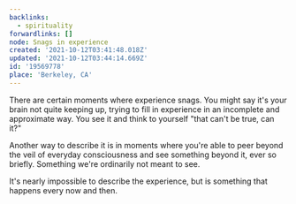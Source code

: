 ```yaml
---
backlinks:
  - spirituality
forwardlinks: []
node: Snags in experience
created: '2021-10-12T03:41:48.018Z'
updated: '2021-10-12T03:44:14.669Z'
id: '19569778'
place: 'Berkeley, CA'
---
```

There are certain moments where experience snags. You might say it's your brain not quite keeping up, trying to fill in experience in an incomplete and approximate way. You see it and think to yourself "that can't be true, can it?" 

Another way to describe it is in moments where you're able to peer beyond the veil of everyday consciousness and see something beyond it, ever so briefly. Something we're ordinarily not meant to see. 

It's nearly impossible to describe the experience, but is something that happens every now and then.  
